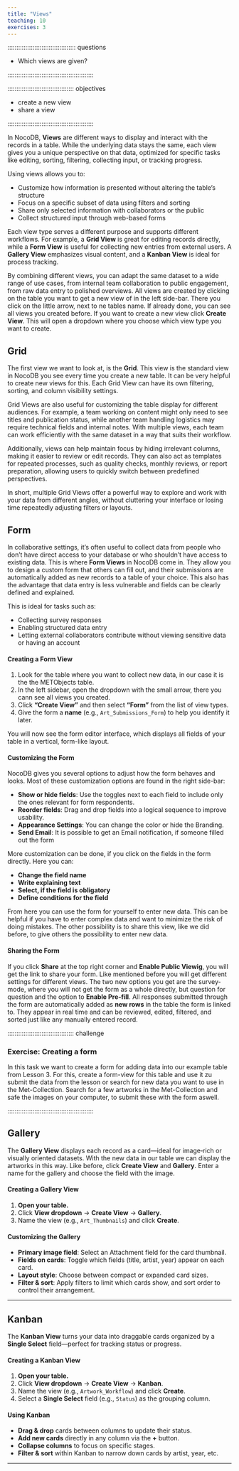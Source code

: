 ```yaml
---
title: "Views"
teaching: 10
exercises: 3
---
```


:::::::::::::::::::::::::::::::::::::: questions

- Which views are given?

::::::::::::::::::::::::::::::::::::::::::::::::

::::::::::::::::::::::::::::::::::::: objectives

- create a new view
- share a view

::::::::::::::::::::::::::::::::::::::::::::::::



In NocoDB, **Views** are different ways to display and interact with the records in a table. While the underlying data stays the same, each view gives you a unique perspective on that data, optimized for specific tasks like editing, sorting, filtering, collecting input, or tracking progress.

Using views allows you to:

- Customize how information is presented without altering the table’s structure  
- Focus on a specific subset of data using filters and sorting  
- Share only selected information with collaborators or the public  
- Collect structured input through web-based forms  

Each view type serves a different purpose and supports different workflows. For example, a **Grid View** is great for editing records directly, while a **Form View** is useful for collecting new entries from external users. A **Gallery View** emphasizes visual content, and a **Kanban View** is ideal for process tracking.

By combining different views, you can adapt the same dataset to a wide range of use cases, from internal team collaboration to public engagement, from raw data entry to polished overviews. All views are created by clicking on the table you want to get a new view of in the left side-bar. There you click on the little arrow, next to ne tables name. If already done, you can see all views you created before. If you want to create a new view click **Create View**. This will open a dropdown where you choose which view type you want to create.


## Grid

The first view we want to look at, is the **Grid**. This view is the standard view in NocoDB you see every time you create a new table. It can be very helpful to create new views for this. Each Grid View can have its own filtering, sorting, and column visibility settings. 

Grid Views are also useful for customizing the table display for different audiences. For example, a team working on content might only need to see titles and publication status, while another team handling logistics may require technical fields and internal notes. With multiple views, each team can work efficiently with the same dataset in a way that suits their workflow.

Additionally, views can help maintain focus by hiding irrelevant columns, making it easier to review or edit records. They can also act as templates for repeated processes, such as quality checks, monthly reviews, or report preparation, allowing users to quickly switch between predefined perspectives.

In short, multiple Grid Views offer a powerful way to explore and work with your data from different angles, without cluttering your interface or losing time repeatedly adjusting filters or layouts.



## Form


In collaborative settings, it’s often useful to collect data from people who don’t have direct access to your database or who shouldn’t have access to existing data. This is where **Form Views** in NocoDB come in. They allow you to design a custom form that others can fill out, and their submissions are automatically added as new records to a table of your choice. This also has the advantage that data entry is less vulnerable and fields can be clearly defined and explained.

This is ideal for tasks such as:

- Collecting survey responses
- Enabling structured data entry
- Letting external collaborators contribute without viewing sensitive data or having an account


#### Creating a Form View

1. Look for the table where you want to collect new data, in our case it is the the METObjects table.
2. In the left sidebar, open the dropdown with the small arrow, there you cann see all views you created.
3. Click **“Create View”** and then select **“Form”** from the list of view types.
4. Give the form a **name** (e.g., `Art_Submissions_Form`) to help you identify it later.

You will now see the form editor interface, which displays all fields of your table in a vertical, form-like layout. 


#### Customizing the Form

NocoDB gives you several options to adjust how the form behaves and looks. Most of these customization options are found in the right side-bar:

- **Show or hide fields**: Use the toggles next to each field to include only the ones relevant for form respondents.
- **Reorder fields**: Drag and drop fields into a logical sequence to improve usability.
- **Appearance Settings**: You can change the color or hide the Branding.
- **Send Email**: It is possible to get an Email notification, if someone filled out the form


More customization can be done, if you click on the fields in the form directly. Here you can:

- **Change the field name**
- **Write explaining text**
- **Select, if the field is obligatory**
- **Define conditions for the field**


From here you can use the form for yourself to enter new data. This can be helpful if you have to enter complex data and want to minimize the risk of doing mistakes. The other possibility is to share this view, like we did before, to give others the possibility to enter new data.



#### Sharing the Form

If you click **Share** at the top right corner and **Enable Public Viewig**, you will get the link to share your form. Like mentioned before you will get different settings for different views. The two new options you get are the survey-mode, where you will not get the form as a whole directly, but question for question and the option to **Enable Pre-fill**. 
All responses submitted through the form are automatically added as **new rows** in the table the form is linked to. They appear in real time and can be reviewed, edited, filtered, and sorted just like any manually entered record.



::::::::::::::::::::::::::::::::::::: challenge

### Exercise: Creating a form 

In this task we want to create a form for adding data into our example table from Lesson 3. For this, create a form-view for this table and use it zu submit the data from the lesson or search for new data you want to use in the Met-Collection. Search for a few artworks in the Met-Collection and safe the images on your computer, to submit these with the form aswell.

::::::::::::::::::::::::::::::::::::::::::::::::


## Gallery

The **Gallery View** displays each record as a card—ideal for image‑rich or visually oriented datasets. With the new data in our table we can display the artworks in this way. Like before, click **Create View** and **Gallery**. Enter a name for the gallery and choose the field with the image. 

#### Creating a Gallery View

1. **Open your table.**  
2. Click **View dropdown** → **Create View** → **Gallery**.  
3. Name the view (e.g., `Art_Thumbnails`) and click **Create**.

#### Customizing the Gallery

- **Primary image field**: Select an Attachment field for the card thumbnail.  
- **Fields on cards**: Toggle which fields (title, artist, year) appear on each card.  
- **Layout style**: Choose between compact or expanded card sizes.  
- **Filter & sort**: Apply filters to limit which cards show, and sort order to control their arrangement.


---

## Kanban

The **Kanban View** turns your data into draggable cards organized by a **Single Select** field—perfect for tracking status or progress.

#### Creating a Kanban View

1. **Open your table.**  
2. Click **View dropdown** → **Create View** → **Kanban**.  
3. Name the view (e.g., `Artwork_Workflow`) and click **Create**.  
4. Select a **Single Select** field (e.g., `Status`) as the grouping column.

#### Using Kanban

- **Drag & drop** cards between columns to update their status.  
- **Add new cards** directly in any column via the **+** button.  
- **Collapse columns** to focus on specific stages.  
- **Filter & sort** within Kanban to narrow down cards by artist, year, etc.


---


